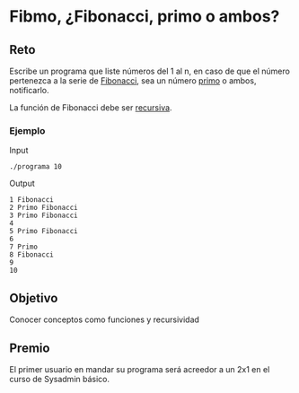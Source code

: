 # Fibmo, ¿Fibonacci, primo o ambos?

## Reto

Escribe un programa que liste números del 1 al n, en caso de que el número pertenezca a la serie de [Fibonacci](https://es.wikipedia.org/wiki/Sucesi%C3%B3n_de_Fibonacci), sea un número [primo](https://es.wikipedia.org/wiki/N%C3%BAmero_primo) o ambos, notificarlo.

La función de Fibonacci debe ser [recursiva](https://es.wikipedia.org/wiki/Recursi%C3%B3n).

### Ejemplo

Input
```
./programa 10
```

Output
```
1 Fibonacci
2 Primo Fibonacci
3 Primo Fibonacci
4
5 Primo Fibonacci
6
7 Primo
8 Fibonacci
9
10
```

## Objetivo

Conocer conceptos como funciones y recursividad

## Premio

El primer usuario en mandar su programa será acreedor a un 2x1 en el curso de Sysadmin básico.
